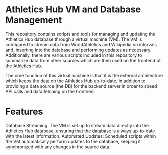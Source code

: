 # Athletics Hub VM and Database Management
This repository contains scripts and tools for managing and updating the Athletics Hub database through a virtual machine (VM).
The VM is configured to stream data from WorldAthletics and Wikipedia on intervals and, inserting into the database and performing updates as necessary.
Additionally, there are various scripts included in this repository to summarize data from other sources which are then used on the frontend of the Athletics Hub. 

The core function of this virtual machine is that it is the external architecture which keeps the data on the Athletics Hub up-to-date, in addition to providing a data source (the DB) for the backend server in order to speed API calls and data fetching on the frontned. 

# Features
Database Streaming: The VM is set up to stream data directly into the Athletics Hub database, ensuring that the database is always up-to-date with the latest information.
Automated Updates: Scheduled scripts within the VM automatically perform updates to the database, keeping it synchronized with any changes in the source data.
